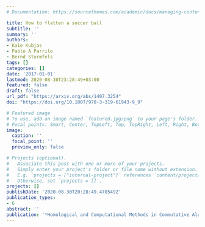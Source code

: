 ```yaml
---
# Documentation: https://sourcethemes.com/academic/docs/managing-content/

title: How to flatten a soccer ball
subtitle: ''
summary: ''
authors:
- Kaie Kubjas
- Pablo A Parrilo
- Bernd Sturmfels
tags: []
categories: []
date: '2017-01-01'
lastmod: 2020-08-30T23:28:49+03:00
featured: false
draft: false
url_pdf: "https://arxiv.org/abs/1407.3254"
doi: "https://doi.org/10.1007/978-3-319-61943-9_9"

# Featured image
# To use, add an image named `featured.jpg/png` to your page's folder.
# Focal points: Smart, Center, TopLeft, Top, TopRight, Left, Right, BottomLeft, Bottom, BottomRight.
image:
  caption: ''
  focal_point: ''
  preview_only: false

# Projects (optional).
#   Associate this post with one or more of your projects.
#   Simply enter your project's folder or file name without extension.
#   E.g. `projects = ["internal-project"]` references `content/project/deep-learning/index.md`.
#   Otherwise, set `projects = []`.
projects: []
publishDate: '2020-08-30T20:28:49.470549Z'
publication_types:
- 6
abstract: ''
publication: '*Homological and Computational Methods in Commutative Algebra*'
---
```

